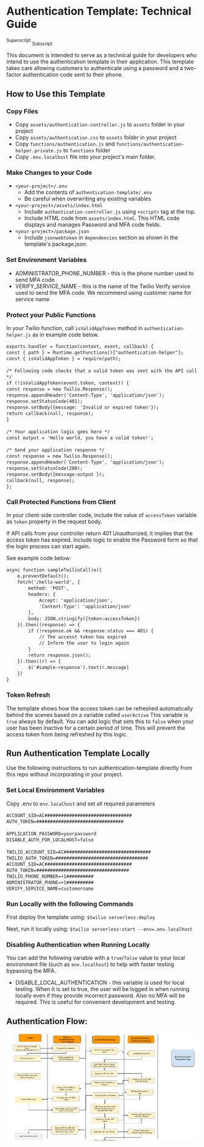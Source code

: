 # Authentication Template: Technical Guide

<sup>Superscript</sup>
<sub>Subscript</sub>

This document is intended to serve as a technical guide for developers who intend to use 
the authentication template in their application. This template takes care allowing customers
to authenticate using a password and a two-factor authentication code sent to their phone.

## How to Use this Template

### Copy Files

* Copy `assets/authentication-controller.js` to `assets` folder in your project
* Copy `assets/authentication.css` to `assets` folder in your project
* Copy `functions/authentication.js` and `functions/authentication-helper.private.js` to `functions` folder
* Copy `.env.localhost` file into your project's main folder.

### Make Changes to your Code

* `<your-project>/.env` 
  * Add the contents of `authentication-template/.env` 
  * Be careful when overwriting any existing variables
* `<your-project>/assets/index.html`
  * Include `authentication-controller.js` using `<script>` tag at the top.
  * Include HTML code from `assets/index.html`. This HTML code 
  displays and manages Password and MFA code fields.
* `<your-project>/package.json`
  * Include `jsonwebtoken` in `dependencies` section as shown in the template's package.json.

### Set Environment Variables

* ADMINISTRATOR_PHONE_NUMBER - this is the phone number used to send MFA code
* VERIFY_SERVICE_NAME - this is the name of the Twilio Verify service used to send the MFA code. We recommend using customer name for service name


### Protect your Public Functions

In your Twilio function, call `isValidAppToken` method in `authentication-helper.js` as in example code below.

```
exports.handler = function(context, event, callback) {
const { path } = Runtime.getFunctions()["authentication-helper"];
const { isValidAppToken } = require(path);

/* Following code checks that a valid token was sent with the API call */
if (!isValidAppToken(event.token, context)) {
const response = new Twilio.Response();
response.appendHeader('Content-Type', 'application/json');
response.setStatusCode(401);
response.setBody({message: 'Invalid or expired token'});
return callback(null, response);
}

/* Your application logic goes here */
const output = 'Hello world, you have a valid token!';

/* Send your application response */
const response = new Twilio.Response();
response.appendHeader('Content-Type', 'application/json');
response.setStatusCode(200);
response.setBody({message:output });
callback(null, response);
};
```

### Call Protected Functions from Client

In your client-side controller code, include the value of `accessToken` 
variable as `token` property in the request body.

If API calls from your controller return 401 Unauthorized, it implies that
the access token has expired. Include logic to
enable the Password form so that the login process can start again.

See example code below:

```
async function sampleTwilioCall(e){
    e.preventDefault();
    fetch('/hello-world', {
        method: 'POST',
        headers: {
            Accept: 'application/json',
            'Content-Type': 'application/json'
        },
        body: JSON.stringify({token:accessToken})
    }).then((response) => {
        if (!response.ok && response.status === 401) {
            // The accesst token has expired
            // Inform the user to login again
        }
        return response.json();
    }).then((r) => {
        $('#sample-response').text(r.message)
    })
}
```

### Token Refresh

The template shows how the access token can be refreshed automatically
behind the scenes based on a variable called `userActive` This variable is
`true` always by default. You can add logic that sets this to `false` when your 
user has been inactive for a certain period of time. This will prevent the 
access token from being refreshed by this logic. 


## Run Authentication Template Locally

Use the following instructions to run authentication-template directly from this repo without 
incorporating in your project.

### Set Local Environment Variables

Copy .env to `env.localhost` and set all required parameters 

```
ACCOUNT_SID=AC################################
AUTH_TOKEN=################################

APPLICATION_PASSWORD=yourpassword
DISABLE_AUTH_FOR_LOCALHOST=false

TWILIO_ACCOUNT_SID=AC################################
TWILIO_AUTH_TOKEN=##################################
ACCOUNT_SID=AC################################
AUTH_TOKEN=##################################
TWILIO_PHONE_NUMBER=+1##########
ADMINISTRATOR_PHONE=+1##########
VERIFY_SERVICE_NAME=customername
```

### Run Locally with the following Commands

First deploy the template using: `$twilio serverless:deploy`

Next, run it locally using: `$twilio serverless:start --env=.env.localhost`

### Disabling Authentication when Running Locally

You can add the following variable with a `true`/`false` value to your local environment file (such as
`env.localhost`) to help with faster testing bypassing the MFA.

* DISABLE_LOCAL_AUTHENTICATION - this variable is used for local testing. When it is set to true, the user will be logged in when
  running locally even if they provide incorrect password. Also no MFA will be required. This is useful for convenient development and testing.


## Authentication Flow:

![Authentication Flow](assets/authentication-flow.png)

